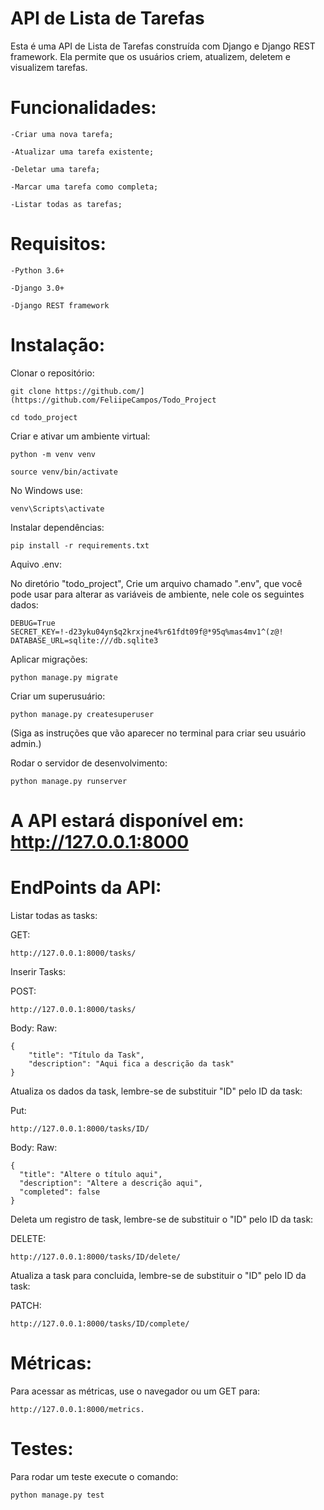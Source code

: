 # API de Lista de Tarefas

Esta é uma API de Lista de Tarefas construída com Django e Django REST framework. Ela permite que os usuários criem, atualizem, deletem e visualizem tarefas.

# Funcionalidades:

	-Criar uma nova tarefa;
				
	-Atualizar uma tarefa existente;
				
	-Deletar uma tarefa;
				
	-Marcar uma tarefa como completa;
				
	-Listar todas as tarefas;
	 

# Requisitos:

	-Python 3.6+
	
	-Django 3.0+
	
	-Django REST framework


# Instalação:

  Clonar o repositório: 

    git clone https://github.com/](https://github.com/FeliipeCampos/Todo_Project

    cd todo_project

  Criar e ativar um ambiente virtual:

    python -m venv venv

    source venv/bin/activate  

No Windows use: 

	venv\Scripts\activate


Instalar dependências:

	pip install -r requirements.txt

Aquivo .env:

No diretório "todo_project", Crie um arquivo chamado ".env", que você pode usar para alterar as variáveis de ambiente, nele cole os seguintes dados:
	
	DEBUG=True
	SECRET_KEY=!-d23yku04yn$q2krxjne4%r61fdt09f@*95q%mas4mv1^(z@!
	DATABASE_URL=sqlite:///db.sqlite3
 



Aplicar migrações:

	python manage.py migrate


Criar um superusuário:

	python manage.py createsuperuser

  (Siga as instruções que vão aparecer no terminal para criar seu usuário admin.)

Rodar o servidor de desenvolvimento:

	python manage.py runserver

# A API estará disponível em: http://127.0.0.1:8000

# EndPoints da API:

Listar todas as tasks:

GET: 

	http://127.0.0.1:8000/tasks/ 

Inserir Tasks:

POST: 

	http://127.0.0.1:8000/tasks/ 

Body: Raw:
		      
	{
		"title": "Título da Task",
		"description": "Aqui fica a descrição da task"
	}

Atualiza os dados da task, lembre-se de substituir "ID" pelo ID da task:

Put: 

	http://127.0.0.1:8000/tasks/ID/ 

  Body: Raw:

    {
      "title": "Altere o título aqui",
      "description": "Altere a descrição aqui",
      "completed": false
    }

Deleta um registro de task, lembre-se de substituir o "ID" pelo ID da task:

DELETE: 
	
	http://127.0.0.1:8000/tasks/ID/delete/ 
	 
Atualiza a task para concluida, lembre-se de substituir o "ID" pelo ID da task:

PATCH: 

	http://127.0.0.1:8000/tasks/ID/complete/ 
 
# Métricas:

Para acessar as métricas, use o navegador ou um GET para: 
 
	http://127.0.0.1:8000/metrics.

# Testes:

Para rodar um teste execute o comando:

	python manage.py test
